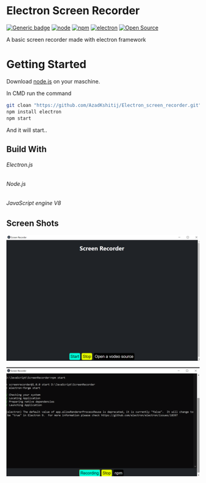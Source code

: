 # Electron Screen Recorder
[![Generic badge](https://img.shields.io/badge/release-v1.1.0-yellow.svg)](https://shields.io/) [![node](https://img.shields.io/badge/node-12.16.0-green.svg)](https://nodejs.org/en/download/) [![npm](https://img.shields.io/badge/npm-4.6.1-red.svg)](https://nodejs.org/en/download/) [![electron](https://img.shields.io/badge/electronJS-8.0.1-blue.svg)](https://nodejs.org/en/download/) [![Open Source](https://badges.frapsoft.com/os/v1/open-source.svg?v=103)](https://opensource.org/)

A basic screen recorder made with electron framework

# Getting Started
Download [node.js](https://nodejs.org/en/download/) on your maschine.

In CMD run the command

```bash
git cloan "https://github.com/AzadKshitij/Electron_screen_recorder.git"
npm install electron
npm start
```
And it will start..

## Build With

###### Electron.js
###### Node.js
###### JavaScript engine V8

## Screen Shots

![First-Scree-Shot](https://github.com/AzadKshitij/Electron_screen_recorder/blob/master/Screen_Shot/Screenshot%20(50).png)


![Second-Screen-Shot](https://github.com/AzadKshitij/Electron_screen_recorder/blob/master/Screen_Shot/Screenshot%20(51).png)



